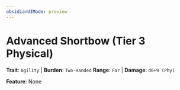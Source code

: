 ```yaml
---
obsidianUIMode: preview
---
```

# Advanced Shortbow (Tier 3 Physical)

**Trait**: `Agility` | **Burden**: `Two-Handed`
**Range**: `Far` | **Damage**: `d6+9 (Phy)`

**Feature**: None
